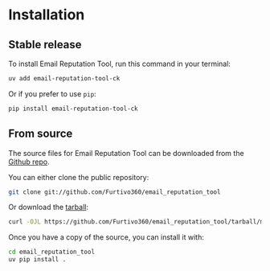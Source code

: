 # Installation

## Stable release

To install Email Reputation Tool, run this command in your terminal:

```sh
uv add email-reputation-tool-ck
```

Or if you prefer to use `pip`:

```sh
pip install email-reputation-tool-ck
```

## From source

The source files for Email Reputation Tool can be downloaded from the [Github repo](https://github.com/Furtivo360/email_reputation_tool).

You can either clone the public repository:

```sh
git clone git://github.com/Furtivo360/email_reputation_tool
```

Or download the [tarball](https://github.com/Furtivo360/email_reputation_tool/tarball/master):

```sh
curl -OJL https://github.com/Furtivo360/email_reputation_tool/tarball/master
```

Once you have a copy of the source, you can install it with:

```sh
cd email_reputation_tool
uv pip install .
```
